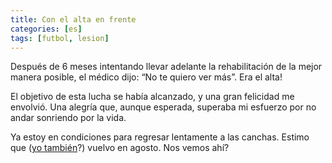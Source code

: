 ```yaml
---
title: Con el alta en frente
categories: [es]
tags: [futbol, lesion]
---
```

Después de 6 meses intentando llevar adelante la rehabilitación de la mejor manera posible, el médico dijo: &#8220;No te quiero ver más&#8221;. Era el alta!

El objetivo de esta lucha se había alcanzado, y una gran felicidad me envolvió. Una alegría que, aunque esperada, superaba mi esfuerzo por no andar sonriendo por la vida.

Ya estoy en condiciones para regresar lentamente a las canchas. Estimo que (<a title="el Ega" href="http://el-ega.com.ar" target="_blank">yo también</a>?) vuelvo en agosto. Nos vemos ahí?